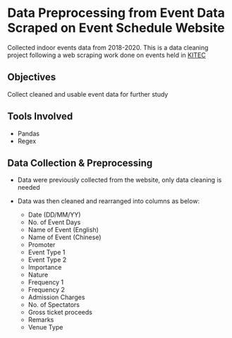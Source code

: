 # Data Preprocessing from Event Data Scraped on Event Schedule Website

Collected indoor events data from 2018-2020. This is a data cleaning project following a web scraping work done on events held in [KITEC](https://www.kitec.com.hk/eng/info_location.html) 

## Objectives

Collect cleaned and usable event data for further study

## Tools Involved

* Pandas
* Regex

## Data Collection & Preprocessing

* Data were previously collected from the website, only data cleaning is needed
* Data was then cleaned and rearranged into columns as below:

    * Date (DD/MM/YY)
    * No. of Event Days
     * Name of Event (English)
    * Name of Event (Chinese)
    * Promoter
    * Event Type 1
    * Event Type 2
    * Importance
    * Nature
    * Frequency 1
    * Frequency 2
    * Admission Charges
    * No. of Spectators
    * Gross ticket proceeds
    * Remarks
    * Venue Type


